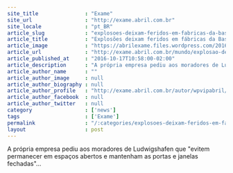 ```yaml
---
site_title               : "Exame"
site_url                 : "http://exame.abril.com.br"
site_locale              : "pt_BR"
article_slug             : "explosoes-deixam-feridos-em-fabricas-da-basf-na-alemanha"
article_title            : "Explosões deixam feridos em fábricas da Basf na Alemanha"
article_image            : "https://abrilexame.files.wordpress.com/2016/10/size_960_16_9_bombeiros-tentam-conter-fogo-apos-explosoes-na-empresa-basf-em-lampertheim-e-ludwigshafen-oeste-da-alemanha-no-dia-17-10-2016.jpg?quality=70&strip=all&w=960"
article_url              : "http://exame.abril.com.br/mundo/explosao-deixa-desaparecidos-em-fabrica-da-basf-na-alemanha/"
article_published_at     : "2016-10-17T10:58:00-02:00"
article_description      : "A própria empresa pediu aos moradores de Ludwigshafen que 'evitem permanecer em espaços abertos e mantenham as portas e janelas fechadas'..."
article_author_name      : ""
article_author_image     : null
article_author_biography : null
article_author_profile   : "http://exame.abril.com.br/autor/wpvipabril/"
article_author_facebook  : null
article_author_twitter   : null
category                 : ['news']
tags                     : ['Exame']
permalink                : "/:categories/explosoes-deixam-feridos-em-fabricas-da-basf-na-alemanha/"
layout                   : post
---
```


A própria empresa pediu aos moradores de Ludwigshafen que "evitem permanecer em espaços abertos e mantenham as portas e janelas fechadas"...
